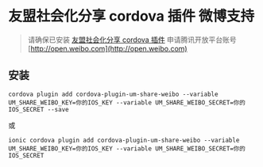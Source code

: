 # 友盟社会化分享 cordova 插件 微博支持

> 请确保已安装 [友盟社会化分享 cordova 插件](https://github.com/yccp/cordova-plugin-um-share.git)
申请腾讯开放平台账号 [http://open.weibo.com](http://open.weibo.com)

## 安装

```
cordova plugin add cordova-plugin-um-share-weibo --variable UM_SHARE_WEIBO_KEY=你的IOS_KEY --variable UM_SHARE_WEIBO_SECRET=你的IOS_SECRET --save
```
或
```
ionic cordova plugin add cordova-plugin-um-share-weibo --variable UM_SHARE_WEIBO_KEY=你的IOS_KEY --variable UM_SHARE_WEIBO_SECRET=你的IOS_SECRET
```